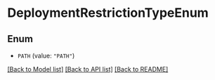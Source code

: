 # DeploymentRestrictionTypeEnum

## Enum


* `PATH` (value: `"PATH"`)


[[Back to Model list]](../README.md#documentation-for-models) [[Back to API list]](../README.md#documentation-for-api-endpoints) [[Back to README]](../README.md)


